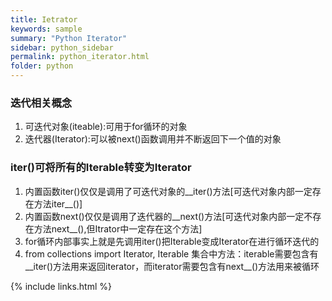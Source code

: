 ```yaml
---
title: Ietrator
keywords: sample
summary: "Python Iterator"
sidebar: python_sidebar
permalink: python_iterator.html
folder: python
---
```


### 迭代相关概念

1. 可迭代对象(iteable):可用于for循环的对象
2. 迭代器(Iterator):可以被next()函数调用并不断返回下一个值的对象


### iter()可将所有的Iterable转变为Iterator

1. 内置函数iter()仅仅是调用了可迭代对象的__iter()方法[可迭代对象内部一定存在方法iter__()]
2. 内置函数next()仅仅是调用了迭代器的__next()方法[可迭代对象内部一定不存在方法next__(),但Itrator中一定存在这个方法]
3. for循环内部事实上就是先调用iter()把Iterable变成Iterator在进行循环迭代的
4. from collections import Iterator, Iterable 集合中方法：iterable需要包含有__iter()方法用来返回iterator，而iterator需要包含有next__()方法用来被循环

{% include links.html %}
